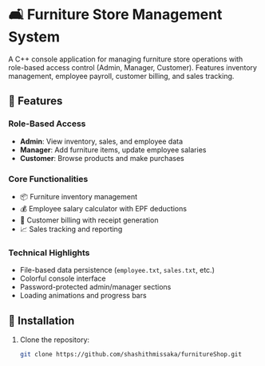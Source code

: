 # 🛋️ Furniture Store Management System

A C++ console application for managing furniture store operations with role-based access control (Admin, Manager, Customer). Features inventory management, employee payroll, customer billing, and sales tracking.

## 🚀 Features

### Role-Based Access
- **Admin**: View inventory, sales, and employee data
- **Manager**: Add furniture items, update employee salaries
- **Customer**: Browse products and make purchases

### Core Functionalities
- 📦 Furniture inventory management
- 💰 Employee salary calculator with EPF deductions
- 🧾 Customer billing with receipt generation
- 📈 Sales tracking and reporting

### Technical Highlights
- File-based data persistence (`employee.txt`, `sales.txt`, etc.)
- Colorful console interface
- Password-protected admin/manager sections
- Loading animations and progress bars

## 🔧 Installation

1. Clone the repository:
   ```bash
   git clone https://github.com/shashithmissaka/furnitureShop.git
